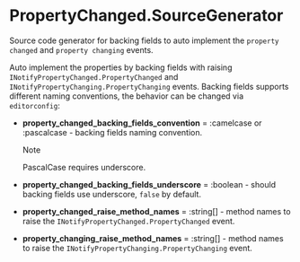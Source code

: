 # PropertyChanged.SourceGenerator
Source code generator for backing fields to auto implement the `property changed` and `property changing` events.

Auto implement the properties by backing fields with raising `INotifyPropertyChanged.PropertyChanged` and `INotifyPropertyChanging.PropertyChanging` events.
Backing fields supports different naming conventions, the behavior can be changed via `editorconfig`:
+ **property_changed_backing_fields_convention** = :camelcase or :pascalcase - backing fields naming convention.
  
  > [!NOTE]
  > PascalCase requires underscore.
+ **property_changed_backing_fields_underscore** = :boolean - should backing fields use underscore, `false` by default.
+ **property_changed_raise_method_names** = :string[] - method names to raise the `INotifyPropertyChanged.PropertyChanged` event.
+ **property_changing_raise_method_names** = :string[] - method names to raise the `INotifyPropertyChanging.PropertyChanging` event.
